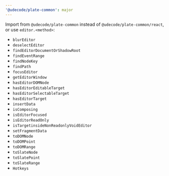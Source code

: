 ```yaml
---
'@udecode/plate-common': major
---
```


Import from `@udecode/plate-common` instead of `@udecode/plate-common/react`, or use `editor.<method>`:

- `blurEditor`
- `deselectEditor`
- `findEditorDocumentOrShadowRoot`
- `findEventRange`
- `findNodeKey`
- `findPath`
- `focusEditor`
- `getEditorWindow`
- `hasEditorDOMNode`
- `hasEditorEditableTarget`
- `hasEditorSelectableTarget`
- `hasEditorTarget`
- `insertData`
- `isComposing`
- `isEditorFocused`
- `isEditorReadOnly`
- `isTargetinsideNonReadonlyVoidEditor`
- `setFragmentData`
- `toDOMNode`
- `toDOMPoint`
- `toDOMRange`
- `toSlateNode`
- `toSlatePoint`
- `toSlateRange`
- `Hotkeys`
